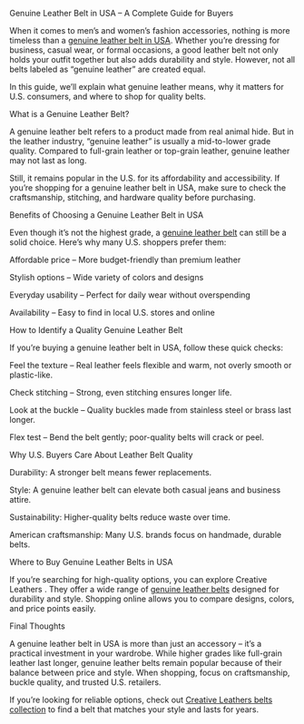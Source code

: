 Genuine Leather Belt in USA – A Complete Guide for Buyers

When it comes to men’s and women’s fashion accessories, nothing is more timeless than a [genuine leather belt in USA]([url](https://creative-leathers.com/?s=belt&post_type=product&type_aws=true)). Whether you’re dressing for business, casual wear, or formal occasions, a good leather belt not only holds your outfit together but also adds durability and style. However, not all belts labeled as “genuine leather” are created equal.

In this guide, we’ll explain what genuine leather means, why it matters for U.S. consumers, and where to shop for quality belts.

What is a Genuine Leather Belt?

A genuine leather belt refers to a product made from real animal hide. But in the leather industry, “genuine leather” is usually a mid-to-lower grade quality. Compared to full-grain leather or top-grain leather, genuine leather may not last as long.

Still, it remains popular in the U.S. for its affordability and accessibility. If you’re shopping for a genuine leather belt in USA, make sure to check the craftsmanship, stitching, and hardware quality before purchasing.

Benefits of Choosing a Genuine Leather Belt in USA

Even though it’s not the highest grade, a [genuine leather belt]([url](https://creative-leathers.com/?s=belt&post_type=product&type_aws=true)) can still be a solid choice. Here’s why many U.S. shoppers prefer them:

 Affordable price – More budget-friendly than premium leather

 Stylish options – Wide variety of colors and designs

 Everyday usability – Perfect for daily wear without overspending

 Availability – Easy to find in local U.S. stores and online

How to Identify a Quality Genuine Leather Belt

If you’re buying a genuine leather belt in USA, follow these quick checks:

Feel the texture – Real leather feels flexible and warm, not overly smooth or plastic-like.

Check stitching – Strong, even stitching ensures longer life.

Look at the buckle – Quality buckles made from stainless steel or brass last longer.

Flex test – Bend the belt gently; poor-quality belts will crack or peel.

Why U.S. Buyers Care About Leather Belt Quality

Durability: A stronger belt means fewer replacements.

Style: A genuine leather belt can elevate both casual jeans and business attire.

Sustainability: Higher-quality belts reduce waste over time.

American craftsmanship: Many U.S. brands focus on handmade, durable belts.

Where to Buy Genuine Leather Belts in USA

If you’re searching for high-quality options, you can explore Creative Leathers
. They offer a wide range of [genuine leather belts]([url](https://creative-leathers.com/?s=belt&post_type=product&type_aws=true)) designed for durability and style. Shopping online allows you to compare designs, colors, and price points easily.

Final Thoughts

A genuine leather belt in USA is more than just an accessory – it’s a practical investment in your wardrobe. While higher grades like full-grain leather last longer, genuine leather belts remain popular because of their balance between price and style. When shopping, focus on craftsmanship, buckle quality, and trusted U.S. retailers.

If you’re looking for reliable options, check out [Creative Leathers belts collection]([url](https://creative-leathers.com/?s=belt&post_type=product&type_aws=true))
 to find a belt that matches your style and lasts for years.
